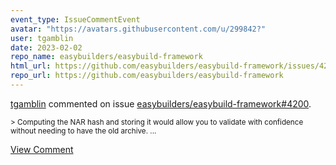 ```yaml
---
event_type: IssueCommentEvent
avatar: "https://avatars.githubusercontent.com/u/299842?"
user: tgamblin
date: 2023-02-02
repo_name: easybuilders/easybuild-framework
html_url: https://github.com/easybuilders/easybuild-framework/issues/4200
repo_url: https://github.com/easybuilders/easybuild-framework
---
```


<a href='https://github.com/tgamblin' target='_blank'>tgamblin</a> commented on issue <a href='https://github.com/easybuilders/easybuild-framework/issues/4200' target='_blank'>easybuilders/easybuild-framework#4200</a>.

<small>> Computing the NAR hash and storing it would allow you to validate with confidence without needing to have the old archive....</small>

<a href='https://github.com/easybuilders/easybuild-framework/issues/4200' target='_blank'>View Comment</a>